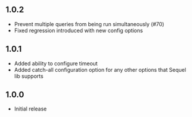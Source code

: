 ## 1.0.2
 - Prevent multiple queries from being run simultaneously (#70)
 - Fixed regression introduced with new config options

## 1.0.1
 - Added ability to configure timeout
 - Added catch-all configuration option for any other options that Sequel lib supports

## 1.0.0
  - Initial release

